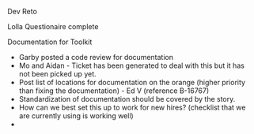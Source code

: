 Dev Reto

Lolla Questionaire complete

Documentation for Toolkit
- Garby posted a code review for documentation
- Mo and Aidan - Ticket has been generated to deal with this but it has not been picked up yet.
- Post list of locations for documentation on the orange (higher priority than fixing the documentation) - Ed V (reference B-16767)
- Standardization of documentation should be covered by the story.
- How can we best set this up to work for new hires? (checklist that we are currently using is working well)
- 